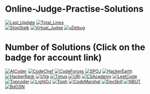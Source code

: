# Online-Judge-Practise-Solutions

[![Last_Update](https://img.shields.io/github/last-commit/avishekchy45/Online-Judge-Practise-Solutions?logo=github&style=for-the-badge&label=last%20update)](https://github.com/avishekchy45/Online-Judge-Practise-Solutions)
[![Total_Lines](https://img.shields.io/tokei/lines/github/avishekchy45/Online-Judge-Practise-Solutions?label=Total%20Lines&logo=visualstudiocode&style=for-the-badge)](https://github.com/avishekchy45/Online-Judge-Practise-Solutions)<br>
[![StopStalk](https://img.shields.io/badge/StopStalk-green?logo=stopstalk&style=for-the-badge)](https://www.stopstalk.com/user/profile/avishekchy45)
[![Virtual_Judge](https://img.shields.io/badge/Virtual_Judge-yellow?logo=opensourceinitiative&style=for-the-badge)](https://vjudge.net/user/MAC45)
[![uDebug](https://img.shields.io/badge/uDebug-red?logo=opensourceinitiative&style=for-the-badge)](https://www.udebug.com/MAC45)

# Number of Solutions (Click on the badge for account link)

[![AtCoder](https://img.shields.io/github/directory-file-count/avishekchy45/Online-Judge-Practise-Solutions/AtCoder?label=AtCoder&logo=files&style=flat)](https://atcoder.jp/users/MAC45)
[![CodeChef](https://img.shields.io/github/directory-file-count/avishekchy45/Online-Judge-Practise-Solutions/CodeChef?label=CodeChef&logo=files&style=flat)](https://www.codechef.com/users/avishekchy45)
[![CodeForces](https://img.shields.io/github/directory-file-count/avishekchy45/Online-Judge-Practise-Solutions/CodeForces?label=CodeForces&logo=files&style=flat)](https://codeforces.com/profile/MAC45)
[![SPOJ](https://img.shields.io/github/directory-file-count/avishekchy45/Online-Judge-Practise-Solutions/SPOJ?label=SPOJ&logo=files&style=flat)](https://www.spoj.com/users/avishekchy45/)
[![HackerEarth](https://img.shields.io/github/directory-file-count/avishekchy45/Online-Judge-Practise-Solutions/HackerEarth?label=HackerEarth&logo=files&style=flat)](https://www.hackerearth.com/@avishekchy45)
[![HackerRank](https://img.shields.io/github/directory-file-count/avishekchy45/Online-Judge-Practise-Solutions/HackerRank?label=HackerRank&logo=files&style=flat)](https://www.hackerrank.com/avishekchy45)
[![UVa](https://img.shields.io/github/directory-file-count/avishekchy45/Online-Judge-Practise-Solutions/UVa?label=UVa&logo=files&style=flat)](https://uhunt.onlinejudge.org/id/1067455)
[![Timus](https://img.shields.io/github/directory-file-count/avishekchy45/Online-Judge-Practise-Solutions/Timus?label=Timus&logo=files&style=flat)](https://acm.timus.ru/author.aspx?id=293313)
[![URI](https://img.shields.io/github/directory-file-count/avishekchy45/Online-Judge-Practise-Solutions/URI?label=URI&logo=files&style=flat)](https://www.beecrowd.com.br/judge/en/profile/317991)
[![CSAcademy](https://img.shields.io/github/directory-file-count/avishekchy45/Online-Judge-Practise-Solutions/CSAcademy?label=CSAcademy&logo=files&style=flat)](https://csacademy.com/user/avishekchy45)
[![LeetCode](https://img.shields.io/github/directory-file-count/avishekchy45/Online-Judge-Practise-Solutions/LeetCode?label=LeetCode&logo=files&style=flat)](https://leetcode.com/avishekchy45/)
[![Topcoder](https://img.shields.io/github/directory-file-count/avishekchy45/Online-Judge-Practise-Solutions/Topcoder?label=Topcoder&logo=files&style=flat)](https://www.topcoder.com/members/avishekchy45)
[![LightOJ](https://img.shields.io/github/directory-file-count/avishekchy45/Online-Judge-Practise-Solutions/LightOJ?label=LightOJ&logo=files&style=flat)](https://lightoj.com/user/avishekchy45)
[![Toph](https://img.shields.io/github/directory-file-count/avishekchy45/Online-Judge-Practise-Solutions/Toph?label=Toph&logo=files&style=flat)](https://toph.co/u/avishekchy45)
[![CodeMarshal](https://img.shields.io/github/directory-file-count/avishekchy45/Online-Judge-Practise-Solutions/CodeMarshal?label=CodeMarshal&logo=files&style=flat)](https://algo.codemarshal.org/users/avishekchy)
[![DevSkill](https://img.shields.io/github/directory-file-count/avishekchy45/Online-Judge-Practise-Solutions/DevSkill?label=DevSkill&logo=files&style=flat)](https://devskill.com/Home/PublicProfile/avishekchy45)
[![NBUT](https://img.shields.io/github/directory-file-count/avishekchy45/Online-Judge-Practise-Solutions/NBUT?label=NBUT&logo=files&style=flat)](https://ac.2333.moe/)
[![BdOSN](https://img.shields.io/github/directory-file-count/avishekchy45/Online-Judge-Practise-Solutions/BdOSN?label=BdOSN&logo=files&style=flat)](http://oj.bdosn.org/)


<!-- <br>![Total_Attempted](https://tokei.rs/b1/github/avishekchy45/Online-Judge-Practise-Solutions?category=files) -->
